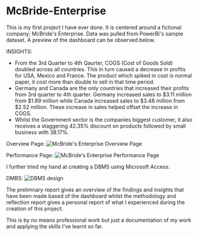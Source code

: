 # McBride-Enterprise

This is my first project I have ever done. It is centered around a fictional company; McBride's Enterprise. Data was pulled from PowerBi's sample dataset. A preview of the dashboard can be observed below.

INSIGHTS:
* From the 3rd Quarter to 4th Qaurter, COGS (Cost of Goods Sold) doubled across all countries. This in turn caused a decrease in profits for USA, Mexico and France. The product which spiked in cost is normal paper, it cost more than double to sell in that time period.
* Germany and Canada are the only countries that increased their profits from 3rd quarter to 4th quarter. Germany increased sales to $3.11 million from $1.89 million while Canada increased sales to $3.48 million from $2.52 million. These increase in sales helped offset the increase in COGS.
* Whilst the Government sector is the companies biggest customer, it also receives a staggering 42.35% discount on products followed by small business with 38.17%. 


Overview Page:
![McBride's Enterprise Overview Page](https://user-images.githubusercontent.com/114568832/197765478-a0549e12-0d79-470e-abe9-62f1e19dd452.png)


Performance Page:
![McBride's Enterprise Performance Page](https://user-images.githubusercontent.com/114568832/197755024-5bbfa015-ac5e-488b-8d0e-dab9e59187cd.png)



I further tried my hand at creating a DBMS using Microsoft Access. 

DMBS:
![DBMS design](https://user-images.githubusercontent.com/114568832/192754122-f81fd150-ab77-43df-8ec4-cbb4f16d4f19.png)

The prelimnary report gives an overview of the findings and insights that have been made based of the dashboard whilst the methodology and reflection report gives a personal report of what I experienced during the creation of this project.

This is by no means professional work but just a documentation of my work and applying the skills I've learnt so far.
